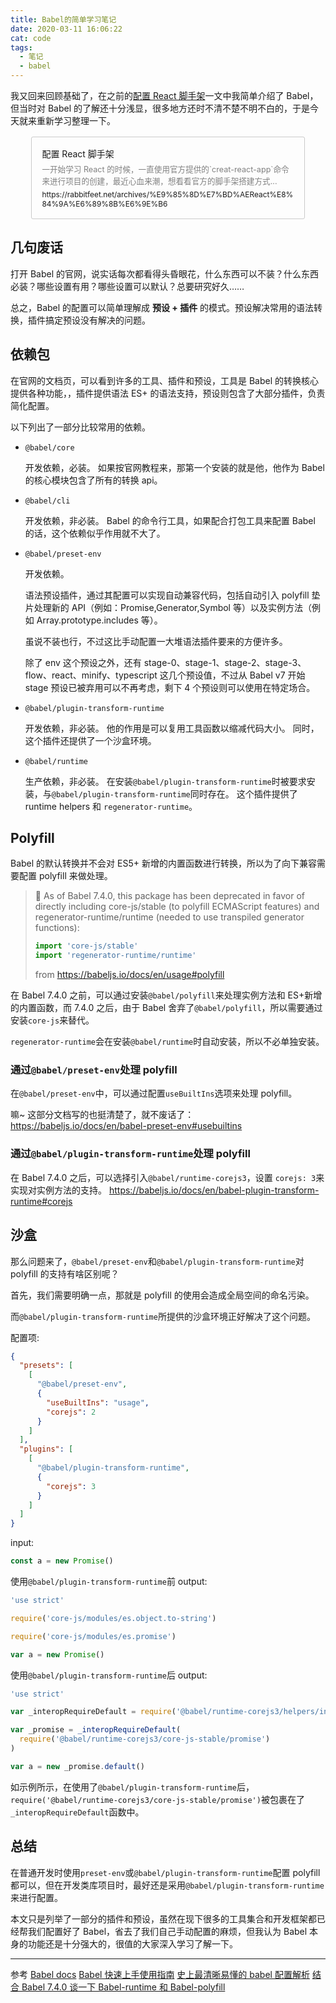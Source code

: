 ```yaml
---
title: Babel的简单学习笔记
date: 2020-03-11 16:06:22
cat: code
tags:
  - 笔记
  - babel
---
```


我又回来回顾基础了，在之前的[配置 React 脚手架](https://rabbitfeet.net/archives/%E9%85%8D%E7%BD%AEReact%E8%84%9A%E6%89%8B%E6%9E%B6)一文中我简单介绍了 Babel，但当时对 Babel 的了解还十分浅显，很多地方还时不清不楚不明不白的，于是今天就来重新学习整理一下。

<a href="https://rabbitfeet.net/archives/%E9%85%8D%E7%BD%AEReact%E8%84%9A%E6%89%8B%E6%9E%B6" title="配置 React 脚手架" style="display:block;width:80%;margin: 16px auto;padding: 16px;border: 1px solid rgba(0, 0, 0, 0.2);border-radius: 3px;color: inherit; text-decoration: none">
<p style="margin: 0 0 5px 0">配置 React 脚手架</p>
<p style="margin: 0 0 5px 0; color: gray; font-size: 0.9em">一开始学习 React 的时候，一直使用官方提供的`creat-react-app`命令来进行项目的创建，最近心血来潮，想看看官方的脚手架搭建方式...</p>
<p style="margin: 0; font-size: 0.85em">https://rabbitfeet.net/archives/%E9%85%8D%E7%BD%AEReact%E8%84%9A%E6%89%8B%E6%9E%B6</p>
</a>

## 几句废话

打开 Babel 的官网，说实话每次都看得头昏眼花，什么东西可以不装？什么东西必装？哪些设置有用？哪些设置可以默认？总要研究好久……

总之，Babel 的配置可以简单理解成 **预设 + 插件** 的模式。预设解决常用的语法转换，插件搞定预设没有解决的问题。

## 依赖包

在官网的文档页，可以看到许多的工具、插件和预设，工具是 Babel 的转换核心提供各种功能，，插件提供语法 ES+ 的语法支持，预设则包含了大部分插件，负责简化配置。

以下列出了一部分比较常用的依赖。

- `@babel/core`

  开发依赖，必装。
  如果按官网教程来，那第一个安装的就是他，他作为 Babel 的核心模块包含了所有的转换 api。

- `@babel/cli`

  开发依赖，非必装。
  Babel 的命令行工具，如果配合打包工具来配置 Babel 的话，这个依赖似乎作用就不大了。

- `@babel/preset-env`

  开发依赖。

  语法预设插件，通过其配置可以实现自动兼容代码，包括自动引入 polyfill 垫片处理新的 API（例如：Promise,Generator,Symbol 等）以及实例方法（例如 Array.prototype.includes 等）。

  虽说不装也行，不过这比手动配置一大堆语法插件要来的方便许多。

  除了 env 这个预设之外，还有 stage-0、stage-1、stage-2、stage-3、flow、react、minify、typescript 这几个预设值，不过从 Babel v7 开始 stage 预设已被弃用可以不再考虑，剩下 4 个预设则可以使用在特定场合。

- `@babel/plugin-transform-runtime`

  开发依赖，非必装。
  他的作用是可以复用工具函数以缩减代码大小。
  同时，这个插件还提供了一个沙盒环境。

- `@babel/runtime`

  生产依赖，非必装。
  在安装`@babel/plugin-transform-runtime`时被要求安装，与`@babel/plugin-transform-runtime`同时存在。
  这个插件提供了 runtime helpers 和 `regenerator-runtime`。

## Polyfill

Babel 的默认转换并不会对 ES5+ 新增的内置函数进行转换，所以为了向下兼容需要配置 polyfill 来做处理。

> 🚨 As of Babel 7.4.0, this package has been deprecated in favor of directly including core-js/stable (to polyfill ECMAScript features) and regenerator-runtime/runtime (needed to use transpiled generator functions):
>
> ```js
> import 'core-js/stable'
> import 'regenerator-runtime/runtime'
> ```
>
> from https://babeljs.io/docs/en/usage#polyfill

在 Babel 7.4.0 之前，可以通过安装`@babel/polyfill`来处理实例方法和 ES+新增的内置函数，而 7.4.0 之后，由于 Babel 舍弃了`@babel/polyfill`，所以需要通过安装`core-js`来替代。

`regenerator-runtime`会在安装`@babel/runtime`时自动安装，所以不必单独安装。

### 通过`@babel/preset-env`处理 polyfill

在`@babel/preset-env`中，可以通过配置`useBuiltIns`选项来处理 polyfill。

嘛~ 这部分文档写的也挺清楚了，就不废话了：
https://babeljs.io/docs/en/babel-preset-env#usebuiltins

### 通过`@babel/plugin-transform-runtime`处理 polyfill

在 Babel 7.4.0 之后，可以选择引入`@babel/runtime-corejs3`，设置 `corejs: 3`来实现对实例方法的支持。
https://babeljs.io/docs/en/babel-plugin-transform-runtime#corejs

## 沙盒

那么问题来了，`@babel/preset-env`和`@babel/plugin-transform-runtime`对 polyfill 的支持有啥区别呢？

首先，我们需要明确一点，那就是 polyfill 的使用会造成全局空间的命名污染。

而`@babel/plugin-transform-runtime`所提供的沙盒环境正好解决了这个问题。

配置项:

```json
{
  "presets": [
    [
      "@babel/preset-env",
      {
        "useBuiltIns": "usage",
        "corejs": 2
      }
    ]
  ],
  "plugins": [
    [
      "@babel/plugin-transform-runtime",
      {
        "corejs": 3
      }
    ]
  ]
}
```

input:

```js
const a = new Promise()
```

使用`@babel/plugin-transform-runtime`前
output:

```js
'use strict'

require('core-js/modules/es.object.to-string')

require('core-js/modules/es.promise')

var a = new Promise()
```

使用`@babel/plugin-transform-runtime`后
output:

```js
'use strict'

var _interopRequireDefault = require('@babel/runtime-corejs3/helpers/interopRequireDefault')

var _promise = _interopRequireDefault(
  require('@babel/runtime-corejs3/core-js-stable/promise')
)

var a = new _promise.default()
```

如示例所示，在使用了`@babel/plugin-transform-runtime`后，`require('@babel/runtime-corejs3/core-js-stable/promise')`被包裹在了`_interopRequireDefault`函数中。

## 总结

在普通开发时使用`preset-env`或`@babel/plugin-transform-runtime`配置 polyfill 都可以，但在开发类库项目时，最好还是采用`@babel/plugin-transform-runtime`来进行配置。

本文只是列举了一部分的插件和预设，虽然在现下很多的工具集合和开发框架都已经帮我们配置好了 Babel，省去了我们自己手动配置的麻烦，但我认为 Babel 本身的功能还是十分强大的，很值的大家深入学习了解一下。

---

参考
[Babel docs](https://babeljs.io/docs/en/)
[Babel 快速上手使用指南](https://juejin.im/post/5cf45f9f5188254032204df1)
[史上最清晰易懂的 babel 配置解析](https://segmentfault.com/a/1190000018721165)
[结合 Babel 7.4.0 谈一下 Babel-runtime 和 Babel-polyfill](https://juejin.im/post/5d0373a95188251e1b5ebb6c)
